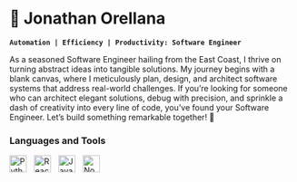 # 🦈 Jonathan Orellana

**`Automation | Efficiency | Productivity: Software Engineer`**

As a seasoned Software Engineer hailing from the East Coast, I thrive on turning abstract ideas into tangible solutions. My journey begins with a blank canvas, where I meticulously plan, design, and architect software systems that address real-world challenges. If you’re looking for someone who can architect elegant solutions, debug with precision, and sprinkle a dash of creativity into every line of code, you’ve found your Software Engineer. Let’s build something remarkable together! 🚀

### Languages and Tools

<img align="left" alt="Python" width="30px" style="padding-right:10px;" src="https://cdn.jsdelivr.net/gh/devicons/devicon/icons/python/python-plain.svg" />
<img align="left" alt="React" width="30px" style="padding-right:10px;" src="https://cdn.jsdelivr.net/gh/devicons/devicon/icons/react/react-original.svg" />
<img align="left" alt="JavaScript" width="30px" style="padding-right:10px;" src="https://cdn.jsdelivr.net/gh/devicons/devicon/icons/javascript/javascript-plain.svg" />
<img align="left" alt="NodeJS" width="30px" style="padding-right:10px;" src="https://cdn.jsdelivr.net/gh/devicons/devicon/icons/nodejs/nodejs-original.svg" />
